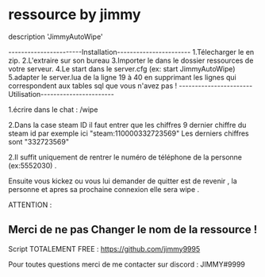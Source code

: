 # ressource by jimmy 
description 'JimmyAutoWipe'


-----------------------Installation-----------------------
1.Télecharger le en zip.
2.L'extraire sur son bureau 
3.Importer le dans le dossier ressources de votre serveur.
4.Le start dans le server.cfg (ex: start JimmyAutoWipe)
5.adapter le server.lua de la ligne 19 à 40 en supprimant les lignes qui correspondent aux tables sql que vous n'avez pas !
-----------------------Utilisation-----------------------


1.écrire dans le chat : /wipe 

2.Dans la case steam ID il faut entrer que les chiffres 9 dernier chiffre du steam id par exemple ici "steam:110000332723569" Les derniers chiffres sont "332723569" 

2.Il suffit uniquement de rentrer le numéro de téléphone de la personne (ex:5552030) . 

Ensuite vous kickez ou vous lui demander de quitter est de revenir , la personne et apres sa prochaine connexion elle sera wipe . 


ATTENTION : 

Merci de ne pas Changer le nom de la ressource ! 
-----------------------------------------------------------
Script TOTALEMENT FREE :
https://github.com/jimmy9995

Pour toutes questions merci de me contacter sur discord : JIMMY#9999



